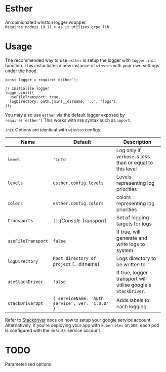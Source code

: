 # Esther
An opinionated winston logger wrapper.  
`Requires nodejs 10.11 > as it utilises grpc lib`

# Usage
The recommended way to use `esther` is setup the logger with `logger.init` function.
This instantiates a new instance of `winston` with your own settings under the hood.
```
const logger = require('esther');

// Initialise logger
logger.init({
  useFileTransport: true,
  logDirectory: path.join(__dirname, '..', 'logs'),
});
```
You may also use `esther` via the default logger exposed by `require('esther')`
This works with `ES6` syntax such as `import`.

`init` Options are identical with `winston` configs.   

| Name          | Default                     |  Description    |  
| ------------- | --------------------------- | --------------- |
| `level`       | `'info'`      | Log only if `verbose` is less than or equal to this level |
| `levels`      | `esther.config.levels`      | Levels representing log priorities |  
| `colors`      | `esther.config.colors`      | colors representing log priorities |  
| `transports`  | `[]` _(Console Transport)_  | Set of logging targets for logs |  
| `useFileTransport` | `false` | If true, will generate and write logs to system  |  
| `logDirectory` | `Root directory of project` (__dirname) | Logs directory to be written to |  
| `useStackDriver` | `false` | If true, logger transport will utilise google's `StackDriver`.  |  
| `stackDriverOpt` | `{ serviceName: 'Auth service', ver: '1.0,0' }` | Adds labels to each logging |  

Refer to [Stackdriver][google-winston] docs on how to setup your google service account. Alternatively, if you're deploying your app with `kubernetes` on `GKE`, each pod is configured with the `default` service account


# TODO
Parameterized options

[google-winston]: https://github.com/googleapis/nodejs-logging-winston#readme
